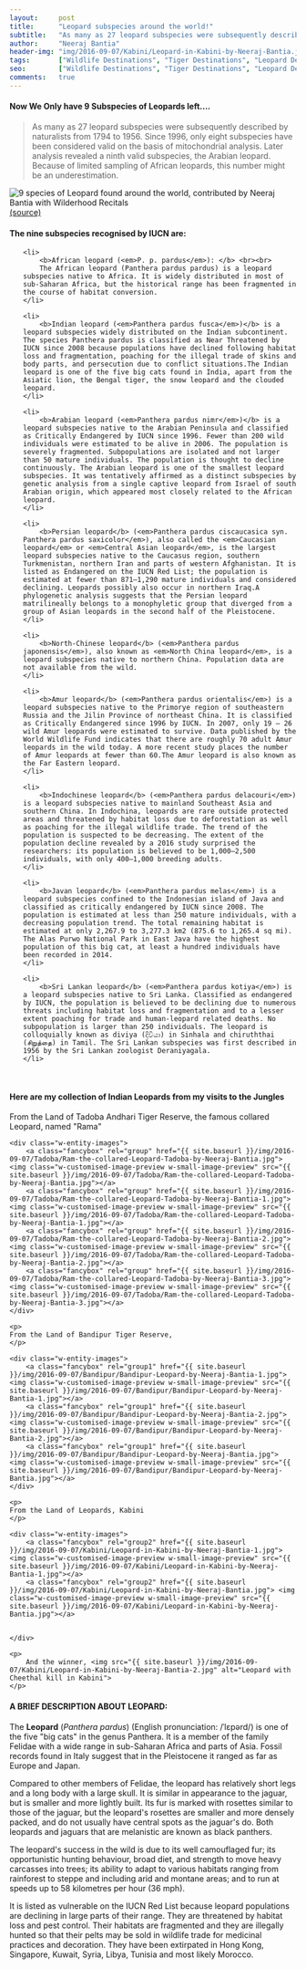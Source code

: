 ```yaml
---
layout:     post
title:      "Leopard subspecies around the world!"
subtitle:   "As many as 27 leopard subspecies were subsequently described by naturalists from 1794 to 1956. Since 1996, only eight subspecies have been considered valid on the basis of mitochondrial analysis. Later analysis revealed a ninth valid subspecies, the Arabian leopard. Because of limited sampling of African leopards, this number might be an underestimation."
author:     "Neeraj Bantia"
header-img: "img/2016-09-07/Kabini/Leopard-in-Kabini-by-Neeraj-Bantia.jpg"
tags:       ["Wildlife Destinations", "Tiger Destinations", "Leopard Destinations", "Kabini", "Bandipur"]
seo: 		["Wildlife Destinations", "Tiger Destinations", "Leopard Destinations", "Kabini", "Bandipur"]
comments:   true
---
```


<h4>
Now We Only have 9 Subspecies of Leopards left.... 
</h4>

<blockquote>
As many as 27 leopard subspecies were subsequently described by naturalists from 1794 to 1956. Since 1996, only eight subspecies have been considered valid on the basis of mitochondrial analysis. Later analysis revealed a ninth valid subspecies, the Arabian leopard. Because of limited sampling of African leopards, this number might be an underestimation.
</blockquote>

<img src="{{ site.baseurl }}/img/2016-09-07/Leopard-species-worldwide.jpg" alt="9 species of Leopard found around the world, contributed by Neeraj Bantia with Wilderhood Recitals">

<div class="exif"><a href="http://rogerdhall.deviantart.com/art/Leopards-of-the-World-536865310" target="_blank">(source)</a></div>

<p>

<h4>
The nine subspecies recognised by IUCN are:
</h4>

<ol>

	<li>
		<b>African leopard (<em>P. p. pardus</em>): </b> <br><br>
		The African leopard (Panthera pardus pardus) is a leopard subspecies native to Africa. It is widely distributed in most of sub-Saharan Africa, but the historical range has been fragmented in the course of habitat conversion.
	</li>

	<li>
		<b>Indian leopard (<em>Panthera pardus fusca</em>)</b> is a leopard subspecies widely distributed on the Indian subcontinent. The species Panthera pardus is classified as Near Threatened by IUCN since 2008 because populations have declined following habitat loss and fragmentation, poaching for the illegal trade of skins and body parts, and persecution due to conflict situations.The Indian leopard is one of the five big cats found in India, apart from the Asiatic lion, the Bengal tiger, the snow leopard and the clouded leopard.
	</li>

	<li>
		<b>Arabian leopard (<em>Panthera pardus nimr</em>)</b> is a leopard subspecies native to the Arabian Peninsula and classified as Critically Endangered by IUCN since 1996. Fewer than 200 wild individuals were estimated to be alive in 2006. The population is severely fragmented. Subpopulations are isolated and not larger than 50 mature individuals. The population is thought to decline continuously. The Arabian leopard is one of the smallest leopard subspecies. It was tentatively affirmed as a distinct subspecies by genetic analysis from a single captive leopard from Israel of south Arabian origin, which appeared most closely related to the African leopard.
	</li>

	<li>
		<b>Persian leopard</b> (<em>Panthera pardus ciscaucasica syn. Panthera pardus saxicolor</em>), also called the <em>Caucasian leopard</em> or <em>Central Asian leopard</em>, is the largest leopard subspecies native to the Caucasus region, southern Turkmenistan, northern Iran and parts of western Afghanistan. It is listed as Endangered on the IUCN Red List; the population is estimated at fewer than 871–1,290 mature individuals and considered declining. Leopards possibly also occur in northern Iraq.A phylogenetic analysis suggests that the Persian leopard matrilineally belongs to a monophyletic group that diverged from a group of Asian leopards in the second half of the Pleistocene.
	</li>

	<li>
		<b>North-Chinese leopard</b> (<em>Panthera pardus japonensis</em>), also known as <em>North China leopard</em>, is a leopard subspecies native to northern China. Population data are not available from the wild.
	</li>

	<li>
		<b>Amur leopard</b> (<em>Panthera pardus orientalis</em>) is a leopard subspecies native to the Primorye region of southeastern Russia and the Jilin Province of northeast China. It is classified as Critically Endangered since 1996 by IUCN. In 2007, only 19 – 26 wild Amur leopards were estimated to survive. Data published by the World Wildlife Fund indicates that there are roughly 70 adult Amur leopards in the wild today. A more recent study places the number of Amur leopards at fewer than 60.The Amur leopard is also known as the Far Eastern leopard.
	</li>

	<li>
		<b>Indochinese leopard</b> (<em>Panthera pardus delacouri</em>) is a leopard subspecies native to mainland Southeast Asia and southern China. In Indochina, leopards are rare outside protected areas and threatened by habitat loss due to deforestation as well as poaching for the illegal wildlife trade. The trend of the population is suspected to be decreasing. The extent of the population decline revealed by a 2016 study surprised the researchers: its population is believed to be 1,000–2,500 individuals, with only 400–1,000 breeding adults.
	</li>

	<li>
		<b>Javan leopard</b> (<em>Panthera pardus melas</em>) is a leopard subspecies confined to the Indonesian island of Java and classified as critically endangered by IUCN since 2008. The population is estimated at less than 250 mature individuals, with a decreasing population trend. The total remaining habitat is estimated at only 2,267.9 to 3,277.3 km2 (875.6 to 1,265.4 sq mi). The Alas Purwo National Park in East Java have the highest population of this big cat, at least a hundred individuals have been recorded in 2014.
	</li>

	<li>
		<b>Sri Lankan leopard</b> (<em>Panthera pardus kotiya</em>) is a leopard subspecies native to Sri Lanka. Classified as endangered by IUCN, the population is believed to be declining due to numerous threats including habitat loss and fragmentation and to a lesser extent poaching for trade and human-leopard related deaths. No subpopulation is larger than 250 individuals. The leopard is colloquially known as diviya (දිවියා) in Sinhala and chiruththai (சிறுத்தை) in Tamil. The Sri Lankan subspecies was first described in 1956 by the Sri Lankan zoologist Deraniyagala.
	</li>

</ol>
</p>

<br>

<h4>
	Here are my collection of Indian Leopards from my visits to the Jungles
</h4>

<p>
	<p>
	From the Land of Tadoba Andhari Tiger Reserve, the famous collared Leopard, named "Rama"
	</p>

	<div class="w-entity-images">
		<a class="fancybox" rel="group" href="{{ site.baseurl }}/img/2016-09-07/Tadoba/Ram-the-collared-Leopard-Tadoba-by-Neeraj-Bantia.jpg"> <img class="w-customised-image-preview w-small-image-preview" src="{{ site.baseurl }}/img/2016-09-07/Tadoba/Ram-the-collared-Leopard-Tadoba-by-Neeraj-Bantia.jpg"></a>
		<a class="fancybox" rel="group" href="{{ site.baseurl }}/img/2016-09-07/Tadoba/Ram-the-collared-Leopard-Tadoba-by-Neeraj-Bantia-1.jpg"> <img class="w-customised-image-preview w-small-image-preview" src="{{ site.baseurl }}/img/2016-09-07/Tadoba/Ram-the-collared-Leopard-Tadoba-by-Neeraj-Bantia-1.jpg"></a>
		<a class="fancybox" rel="group" href="{{ site.baseurl }}/img/2016-09-07/Tadoba/Ram-the-collared-Leopard-Tadoba-by-Neeraj-Bantia-2.jpg"> <img class="w-customised-image-preview w-small-image-preview" src="{{ site.baseurl }}/img/2016-09-07/Tadoba/Ram-the-collared-Leopard-Tadoba-by-Neeraj-Bantia-2.jpg"></a>
		<a class="fancybox" rel="group" href="{{ site.baseurl }}/img/2016-09-07/Tadoba/Ram-the-collared-Leopard-Tadoba-by-Neeraj-Bantia-3.jpg"> <img class="w-customised-image-preview w-small-image-preview" src="{{ site.baseurl }}/img/2016-09-07/Tadoba/Ram-the-collared-Leopard-Tadoba-by-Neeraj-Bantia-3.jpg"></a>
	</div>

	<p>
	From the Land of Bandipur Tiger Reserve,
	</p>

	<div class="w-entity-images">
		<a class="fancybox" rel="group1" href="{{ site.baseurl }}/img/2016-09-07/Bandipur/Bandipur-Leopard-by-Neeraj-Bantia-1.jpg"> <img class="w-customised-image-preview w-small-image-preview" src="{{ site.baseurl }}/img/2016-09-07/Bandipur/Bandipur-Leopard-by-Neeraj-Bantia-1.jpg"></a>
		<a class="fancybox" rel="group1" href="{{ site.baseurl }}/img/2016-09-07/Bandipur/Bandipur-Leopard-by-Neeraj-Bantia-2.jpg"> <img class="w-customised-image-preview w-small-image-preview" src="{{ site.baseurl }}/img/2016-09-07/Bandipur/Bandipur-Leopard-by-Neeraj-Bantia-2.jpg"></a>
		<a class="fancybox" rel="group1" href="{{ site.baseurl }}/img/2016-09-07/Bandipur/Bandipur-Leopard-by-Neeraj-Bantia.jpg"> <img class="w-customised-image-preview w-small-image-preview" src="{{ site.baseurl }}/img/2016-09-07/Bandipur/Bandipur-Leopard-by-Neeraj-Bantia.jpg"></a>
	</div>

	<p>
	From the Land of Leopards, Kabini
	</p>

	<div class="w-entity-images">
		<a class="fancybox" rel="group2" href="{{ site.baseurl }}/img/2016-09-07/Kabini/Leopard-in-Kabini-by-Neeraj-Bantia-1.jpg"> <img class="w-customised-image-preview w-small-image-preview" src="{{ site.baseurl }}/img/2016-09-07/Kabini/Leopard-in-Kabini-by-Neeraj-Bantia-1.jpg"></a>
		<a class="fancybox" rel="group2" href="{{ site.baseurl }}/img/2016-09-07/Kabini/Leopard-in-Kabini-by-Neeraj-Bantia.jpg"> <img class="w-customised-image-preview w-small-image-preview" src="{{ site.baseurl }}/img/2016-09-07/Kabini/Leopard-in-Kabini-by-Neeraj-Bantia.jpg"></a>
		
		
	</div>

	<p>
		And the winner, <img src="{{ site.baseurl }}/img/2016-09-07/Kabini/Leopard-in-Kabini-by-Neeraj-Bantia-2.jpg" alt="Leopard with Cheethal kill in Kabini">
	</p>

</p>

<h4>
A BRIEF DESCRIPTION ABOUT LEOPARD:
</h4>

<p>
The <b>Leopard</b> (<em>Panthera pardus</em>) (English pronunciation: /ˈlɛpərd/) is one of the five "big cats" in the genus Panthera. It is a member of the family Felidae with a wide range in sub-Saharan Africa and parts of Asia. Fossil records found in Italy suggest that in the Pleistocene it ranged as far as Europe and Japan.
</p>

<p>
Compared to other members of Felidae, the leopard has relatively short legs and a long body with a large skull. It is similar in appearance to the jaguar, but is smaller and more lightly built. Its fur is marked with rosettes similar to those of the jaguar, but the leopard's rosettes are smaller and more densely packed, and do not usually have central spots as the jaguar's do. Both leopards and jaguars that are melanistic are known as black panthers.
</p>

<p>
The leopard's success in the wild is due to its well camouflaged fur; its opportunistic hunting behaviour, broad diet, and strength to move heavy carcasses into trees; its ability to adapt to various habitats ranging from rainforest to steppe and including arid and montane areas; and to run at speeds up to 58 kilometres per hour (36 mph).
</p>

<p>
It is listed as vulnerable on the IUCN Red List because leopard populations are declining in large parts of their range. They are threatened by habitat loss and pest control. Their habitats are fragmented and they are illegally hunted so that their pelts may be sold in wildlife trade for medicinal practices and decoration. They have been extirpated in Hong Kong, Singapore, Kuwait, Syria, Libya, Tunisia and most likely Morocco.⁠⁠⁠⁠
</p>